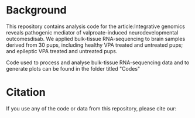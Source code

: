 
# Background
This repository contains analysis code for the article:Integrative genomics reveals pathogenic mediator of valproate-induced neurodevelopmental outcomesdisab.
We applied bulk-tissue RNA-sequencing to brain samples derived from 30 pups, including healthy VPA treated and untreated pups; and epileptic VPA treated and untreated pups.

Code used to process and analyse bulk-tissue RNA-sequencing data and to generate plots can be found in the folder titled "Codes"

# Citation

If you use any of the code or data from this repository, please cite our: 
